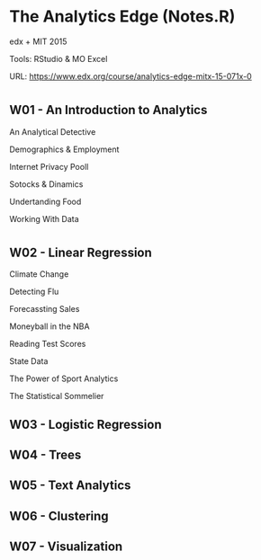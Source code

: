 # The Analytics Edge (Notes.R)

edx + MIT 2015

Tools: RStudio & MO Excel

URL: https://www.edx.org/course/analytics-edge-mitx-15-071x-0

#
## W01 - An Introduction to Analytics

An Analytical Detective

Demographics & Employment

Internet Privacy Pooll

Sotocks & Dinamics

Undertanding Food

Working With Data

#
## W02 - Linear Regression

Climate Change

Detecting Flu

Forecassting Sales

Moneyball in the NBA

Reading Test Scores

State Data

The Power of Sport Analytics

The Statistical Sommelier


## W03 - Logistic Regression


## W04 - Trees


## W05 - Text Analytics


## W06 - Clustering


## W07 - Visualization


